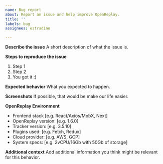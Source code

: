 ```yaml
---
name: Bug report
about: Report an issue and help improve OpenReplay.
title: ''
labels: bug
assignees: estradino

---
```


**Describe the issue**
A short description of what the issue is.

**Steps to reproduce the issue**
1. Step 1
2. Step 2
3. You got it :)

**Expected behavior**
What you expected to happen.

**Screenshots**
If possible, that would be make our life easier.

**OpenReplay Environment**
 - Frontend stack [e.g. React/Axios/MobX, Next]
 - OpenReplay version: [e.g. 1.6.0]
 - Tracker version: [e.g. 3.5.10]
 - Plugins used: [e.g. Fetch, Redux]
 - Cloud provider: [e.g. AWS, GCP]
 - System specs: [e.g. 2vCPU/16Gb with 50Gb of storage]

**Additional context**
Add additional information you think might be relevant for this behavior.
